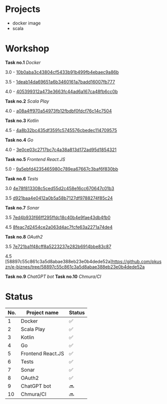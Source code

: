 # Projects

- docker image
- scala 

# Workshop

<b>Task no.1</b> <i>Docker</i>

3.0 - [10b0aba3c43804cf5433b91b499fb4ebaec9a86b](https://github.com/pkuszn/e-biznes/tree/10b0aba3c43804cf5433b91b499fb4ebaec9a86b)

3.5 - [1deab14da69651a6b3460161a7badd16007fb777](https://github.com/pkuszn/e-biznes/tree/1deab14da69651a6b3460161a7badd16007fb777)

4.0 - [405399312a473e3663fc44ad6a167ca48fb6cc0b](https://github.com/pkuszn/e-biznes/tree/405399312a473e3663fc44ad6a167ca48fb6cc0b)

<b>Task no.2</b> <i>Scala Play</i>

4.0 - [a08a4ff970a54973fb12fbdbf0fdcf76c14c7504](https://github.com/pkuszn/e-biznes/tree/a08a4ff970a54973fb12fbdbf0fdcf76c14c7504)

<b>Task no.3</b> <i>Kotlin</i>

4.5 - [4a8b32bc435df3591c5745576cbedec114709575](https://github.com/pkuszn/e-biznes/tree/4a8b32bc435df3591c5745576cbedec114709575)

<b>Task no.4</b> <i>Go</i>

4.0 - [3e0ce03c2717bc7c4a38a813d172ad95d1854321](https://github.com/pkuszn/e-biznes/tree/3e0ce03c2717bc7c4a38a813d172ad95d1854321)

<b>Task no.5</b> <i>Frontend React.JS</i>

5.0 - [9a5ebfd4235465980c789ea67667c3baf6f830bb](https://github.com/pkuszn/e-biznes/tree/9a5ebfd4235465980c789ea67667c3baf6f830bb)

<b>Task no.6</b> <i>Tests</i>

3.0 [4e78f813308c5ced55d2c458e16cc670647c01b3](https://github.com/pkuszn/e-biznes/tree/4e78f813308c5ced55d2c458e16cc670647c01b3)

3.5 [d921baa4e0412a0b5a58b7127df9788274f85c24](https://github.com/pkuszn/e-biznes/tree/d921baa4e0412a0b5a58b7127df9788274f85c24)

<b>Task no.7</b> <i>Sonar</i>

3.5 [7ed4b933f66ff295ffdc18c40b4e9fae43db4fb0](https://github.com/pkuszn/e-biznes/tree/7ed4b933f66ff295ffdc18c40b4e9fae43db4fb0)

4.5 [8feac7d2454ce2a063d4ac7fcfe63a2271a74de4](https://github.com/pkuszn/e-biznes/tree/8feac7d2454ce2a063d4ac7fcfe63a2271a74de4)

<b>Task no.8</b> <i>OAuth2</i>

3.5 [7e721ba1f48cff8a5223237e282b6914bbe83c87](https://github.com/pkuszn/e-biznes/tree/7e721ba1f48cff8a5223237e282b6914bbe83c87)

4.5 [58897c55c861c3a5d8abae388eb23e0b4dede52a]https://github.com/pkuszn/e-biznes/tree/58897c55c861c3a5d8abae388eb23e0b4dede52a

<b>Task no.9</b> <i>ChatGPT bot</i>
<b>Task no.10</b> <i>Chmura/CI</i>


## 

# Status

| No. | Project name | Status |
|-------------|----------|--------------|
| 1 | Docker | :white_check_mark: |
| 2 | Scala Play | :white_check_mark: |
| 3 | Kotlin | :white_check_mark: |
| 4 | Go | :white_check_mark: |
| 5 | Frontend React.JS | :white_check_mark: |
| 6 | Tests | :white_check_mark: |
| 7 | Sonar | :white_check_mark: |
| 8 | OAuth2 | :white_check_mark: |
| 9 | ChatGPT bot | :soon: |
| 10 | Chmura/CI | :soon: |